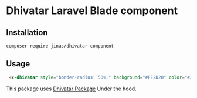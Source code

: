 # Dhivatar Laravel Blade component

## Installation

```
composer require jinas/dhivatar-component
```

## Usage

```html
 <x-dhivatar style="border-radius: 50%;" background="#FF2D20" color="#363636" text="މުހަންމަދު ޖިނާސް"></x-dhivatar>
```

This package uses [Dhivatar Package](https://github.com/jinas123/dhivatar) Under the hood.

